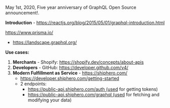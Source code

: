 May 1st, 2020, Five year anniversary of GraphQL Open Source announcement!.

**Introduction** - https://reactjs.org/blog/2015/05/01/graphql-introduction.html

https://www.prisma.io/
* https://landscape.graphql.org/ 

**Use cases:**
1. **Merchants** - Shopify: https://shopify.dev/concepts/about-apis 
2. **Developers** - GitHub: https://developer.github.com/v4/
3. **Modern Fulfillment as Service** - https://shiphero.com/
    * https://developer.shiphero.com/getting-started
    * 2 endpoints:
        * https://public-api.shiphero.com/auth (used for getting tokens)
        * https://public-api.shiphero.com/graphql (used for fetching and modifying your data)
